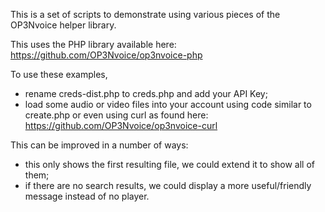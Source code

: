 
This is a set of scripts to demonstrate using various pieces of the OP3Nvoice helper library.

This uses the PHP library available here: https://github.com/OP3Nvoice/op3nvoice-php

To use these examples,
*  rename creds-dist.php to creds.php and add your API Key;
*  load some audio or video files into your account using code similar to create.php or even using curl as found here: https://github.com/OP3Nvoice/op3nvoice-curl

This can be improved in a number of ways:

*  this only shows the first resulting file, we could extend it to show all of them;
*  if there are no search results, we could display a more useful/friendly message instead of no player.
